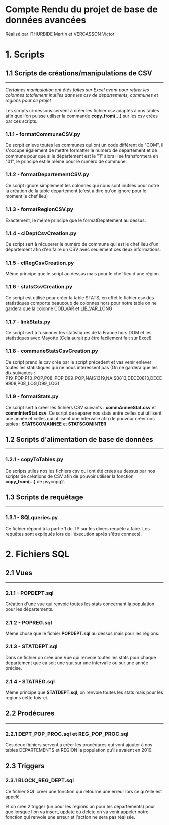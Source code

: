 # Compte Rendu du projet de base de données avancées
Réalisé par ITHURBIDE Martin et VERCASSON Victor

# 1. Scripts

## 1.1 Scripts de créations/manipulations de CSV
---
*Certaines manipulation ont étés faites sur Excel avant pour retirer les colonnes totalement inutiles dans les csv de departements, communes et regions pour ce projet*

Les scripts ci-dessous servent à créer les fichier csv adaptés à nos tables afin que l'on puisse utiliser la commande **copy_from(...)** sur les csv crées par ces scripts.

### 1.1.1 - **formatCommuneCSV.py**

Ce scrpit enleve toutes les communes qui ont un code différent de "COM", il s'occupe également de mettre formatter le numero de département et de commune pour que si le département est le "1" alors il se transformera en "01", le principe est le même pour le numéro de commune.

### 1.1.2 - **formatDepartementCSV.py**
Ce script ignore simplement les colonnes qui nous sont inutiles pour notre la création de la table département (c'est à dire qu'on ignore pour le moment le chef lieu)

### 1.1.3 - **formatRegionCSV.py**

Exactement, le même principe que le formatDepatement au dessus.

### 1.1.4 - **clDeptCsvCreation.py**

Ce script sert à récuperer le numéro de commune qui est le chef lieu d'un département afin d'en faire un CSV avec seulement ces deux informations.

### 1.1.5 - **clRegCsvCreation.py**

Même principe que le script au dessus mais pour le chef lieu d'une région.


### 1.1.6 - **statsCsvCreation.py**

Ce script est utilisé pour créer la table STATS, en effet le fichier csv des statistiques comporte beaucoup de colonnes hors pour notre table on ne gardera que la colonne COD_VAR et LIB_VAR_LONG

### 1.1.7 - **linkStats.py**

Ce script sert à fusionner les statistiques de la France hors DOM et les statistiques avec Mayotte (Cela aurait pu être facilement fait sur Excel)

### 1.1.8 - **communeStatsCsvCreation.py**

Ce script prend le csv crée par le script précedent et vas venir enlever toutes les statistiques qui ne nous interessent pas (On ne gardera que les dix suivantes : P19_POP,P13_POP,P08_POP,D99_POP,NAIS1319,NAIS0813,DECE0813,DECE9908,P08_LOG,D99_LOG)

### 1.1.9 - **formatStats.py**

Ce script sert à créer les fichiers CSV suivants : **commAnneeStat.csv** et **commInterStat.csv**. Ce script de séparer nos stats entre celles qui utilisent une année et celles qui utilisent une intervalle afin de pouvour créer nos tables : **STATSCOMANNEE** et **STATSCOMINTER**

## 1.2 Scripts d'alimentation de base de données
---
### 1.2.1 - **copyToTables.py**

Ce scripts utiles nos les fichiers csv qui ont été crées au dessus par nos scripts de créations de CSV afin de pouvoir utiliser la fonction **copy_from(...)** de psycopg2.

## 1.3 Scripts de requêtage
---

### 1.3.1 - **SQLqueries.py**

Ce fichier répond à la partie 1 du TP sur les divers requête a faire.
Les requêtes sont expliqués lors de l'éxecution après s'être connecté.

# 2. Fichiers SQL

## 2.1 Vues
---

### 2.1.1 - **POPDEPT.sql**

Création d'une vue qui renvoie toutes les stats concernant la population pour les départements.

### 2.1.2 - **POPREG.sql**

Même chose que le fichier **POPDEPT.sql** au dessus mais pour les régions.

### 2.1.3 - **STATDEPT.sql**

Dans ce fichier on crée une Vue qui renvoie toutes les stats pour chaque departement que ca soit une stat sur une intervalle ou sur une année précise.

### 2.1.4 - **STATREG.sql**

Même principe que **STATDEPT.sql**, on renvoie toutes les stats mais pour les regions cette fois-ci.

## 2.2 Prodécures
---

### 2.2.1 **DEPT_POP_PROC.sql** et **REG_POP_PROC.sql**

Ces deux fichiers servent a créer les procédures qui vont ajouter à nos tables DEPARTEMENTS et REGION la population qu'ils avaient en 2019.

## 2.3 Triggers

### 2.3.1 **BLOCK_REG_DEPT.sql**

Ce fichier SQL créer une fonction qui retourne une erreur lors ce qu'elle est appelé.

Et on crée 2 trigger (un pour les regions un pour les départements) pour que lorsque l'on va insert, update ou delete on va venir appeler notre fonction qui renvoie une erreur et l'action ne sera pas réalisée.

